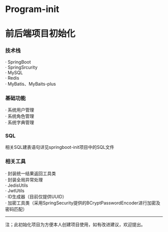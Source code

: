 # Program-init
# 前后端项目初始化
### 技术栈
· SpringBoot  
· SpringSrcurity  
· MySQL  
· Redis  
· MyBatis、MyBaits-plus  
  
### 基础功能
· 系统用户管理  
· 系统角色管理  
· 系统字典管理  

### SQL
相关SQL建表语句详见springboot-init项目中的SQL文件  

### 相关工具
· 封装统一结果返回工具类  
· 封装全局异常处理  
· JedisUtils  
· JwtUtils  
· ID生成器（目前仅提供UUID）  
· 加密工具类（采用SpringSecurity提供的BCryptPasswordEncoder进行加密及密码匹配）  

-----------------------------------------------------------------------------  
注；此初始化项目为方便本人创建项目使用，如有改进建议，欢迎提出。

